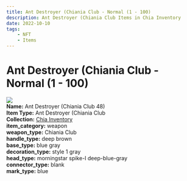 ```yaml
---
title: Ant Destroyer (Chiania Club - Normal (1 - 100)
description: Ant Destroyer (Chiania Club Items in Chia Inventory
date: 2022-10-10
tags:
    - NFT
    - Items
---
```


# Ant Destroyer (Chiania Club - Normal (1 - 100)
<div class="item_thumbnail">
<img loading="lazy" src="https://bafybeigp6t3mrhxbxi4djgdyhgckepflzi7czkcxkro3b6kpxnsgihnm5m.ipfs.nftstorage.link/48.gif"><br/>
<div><strong>Name:</strong> Ant Destroyer (Chiania Club 48)</div>
<div><strong>Item Type:</strong> Ant Destroyer (Chiania Club</div>
<div><strong>Collection:</strong> <a href="https://www.spacescan.io/xch/nft/collection/col1ucr852c8uzgemuashmz65kmnt2nn4wuhecevrwhtkk72ukfc5c7s6wn3sj">Chia Inventory</a></div>
<div><strong>item_category:</strong> weapon</div>
<div><strong>weapon_type:</strong> Chiania Club</div>
<div><strong>handle_type:</strong> deep brown</div>
<div><strong>base_type:</strong> blue gray</div>
<div><strong>decoration_type:</strong> style 1 gray</div>
<div><strong>head_type:</strong> morningstar spike-I deep-blue-gray</div>
<div><strong>connector_type:</strong> blank</div>
<div><strong>mark_type:</strong> blue</div>
</div>

